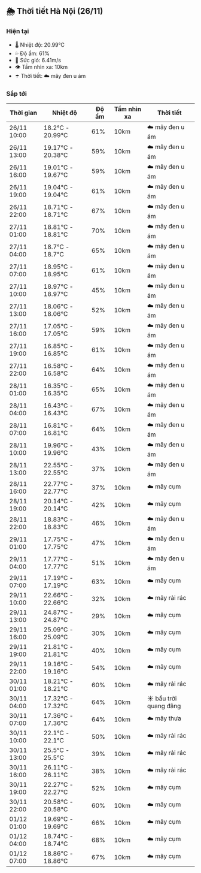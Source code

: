 ## 🌦️ Thời tiết Hà Nội (26/11)

### Hiện tại

- 🌡️ Nhiệt độ: 20.99℃
- 💦 Độ ẩm: 61%
- 💨 Sức gió: 6.41m/s
- 👁️ Tầm nhìn xa: 10km
- ☂️ Thời tiết: ☁️ mây đen u ám

### Sắp tới

| Thời gian | Nhiệt độ | Độ ẩm | Tầm nhìn xa | Thời tiết |
| --- | --- | --- | --- | --- |
| 26/11 10:00 | 18.2℃ - 20.99℃ | 61% | 10km | ☁️ mây đen u ám |
| 26/11 13:00 | 19.17℃ - 20.38℃ | 59% | 10km | ☁️ mây đen u ám |
| 26/11 16:00 | 19.01℃ - 19.67℃ | 59% | 10km | ☁️ mây đen u ám |
| 26/11 19:00 | 19.04℃ - 19.04℃ | 61% | 10km | ☁️ mây đen u ám |
| 26/11 22:00 | 18.71℃ - 18.71℃ | 67% | 10km | ☁️ mây đen u ám |
| 27/11 01:00 | 18.81℃ - 18.81℃ | 70% | 10km | ☁️ mây đen u ám |
| 27/11 04:00 | 18.7℃ - 18.7℃ | 65% | 10km | ☁️ mây đen u ám |
| 27/11 07:00 | 18.95℃ - 18.95℃ | 61% | 10km | ☁️ mây đen u ám |
| 27/11 10:00 | 18.97℃ - 18.97℃ | 45% | 10km | ☁️ mây đen u ám |
| 27/11 13:00 | 18.06℃ - 18.06℃ | 52% | 10km | ☁️ mây đen u ám |
| 27/11 16:00 | 17.05℃ - 17.05℃ | 59% | 10km | ☁️ mây đen u ám |
| 27/11 19:00 | 16.85℃ - 16.85℃ | 61% | 10km | ☁️ mây đen u ám |
| 27/11 22:00 | 16.58℃ - 16.58℃ | 64% | 10km | ☁️ mây đen u ám |
| 28/11 01:00 | 16.35℃ - 16.35℃ | 65% | 10km | ☁️ mây đen u ám |
| 28/11 04:00 | 16.43℃ - 16.43℃ | 67% | 10km | ☁️ mây đen u ám |
| 28/11 07:00 | 16.81℃ - 16.81℃ | 64% | 10km | ☁️ mây đen u ám |
| 28/11 10:00 | 19.96℃ - 19.96℃ | 43% | 10km | ☁️ mây đen u ám |
| 28/11 13:00 | 22.55℃ - 22.55℃ | 37% | 10km | ☁️ mây đen u ám |
| 28/11 16:00 | 22.77℃ - 22.77℃ | 37% | 10km | ☁️ mây cụm |
| 28/11 19:00 | 20.14℃ - 20.14℃ | 42% | 10km | ☁️ mây cụm |
| 28/11 22:00 | 18.83℃ - 18.83℃ | 46% | 10km | ☁️ mây đen u ám |
| 29/11 01:00 | 17.75℃ - 17.75℃ | 47% | 10km | ☁️ mây đen u ám |
| 29/11 04:00 | 17.77℃ - 17.77℃ | 51% | 10km | ☁️ mây đen u ám |
| 29/11 07:00 | 17.19℃ - 17.19℃ | 63% | 10km | ☁️ mây cụm |
| 29/11 10:00 | 22.66℃ - 22.66℃ | 32% | 10km | ☁️ mây rải rác |
| 29/11 13:00 | 24.87℃ - 24.87℃ | 29% | 10km | ☁️ mây cụm |
| 29/11 16:00 | 25.09℃ - 25.09℃ | 30% | 10km | ☁️ mây cụm |
| 29/11 19:00 | 21.81℃ - 21.81℃ | 40% | 10km | ☁️ mây cụm |
| 29/11 22:00 | 19.16℃ - 19.16℃ | 54% | 10km | ☁️ mây cụm |
| 30/11 01:00 | 18.21℃ - 18.21℃ | 60% | 10km | ☁️ mây rải rác |
| 30/11 04:00 | 17.32℃ - 17.32℃ | 64% | 10km | ☀️ bầu trời quang đãng |
| 30/11 07:00 | 17.36℃ - 17.36℃ | 64% | 10km | ☁️ mây thưa |
| 30/11 10:00 | 22.1℃ - 22.1℃ | 50% | 10km | ☁️ mây rải rác |
| 30/11 13:00 | 25.5℃ - 25.5℃ | 39% | 10km | ☁️ mây rải rác |
| 30/11 16:00 | 26.11℃ - 26.11℃ | 38% | 10km | ☁️ mây rải rác |
| 30/11 19:00 | 22.27℃ - 22.27℃ | 52% | 10km | ☁️ mây cụm |
| 30/11 22:00 | 20.58℃ - 20.58℃ | 60% | 10km | ☁️ mây cụm |
| 01/12 01:00 | 19.69℃ - 19.69℃ | 66% | 10km | ☁️ mây cụm |
| 01/12 04:00 | 18.74℃ - 18.74℃ | 68% | 10km | ☁️ mây cụm |
| 01/12 07:00 | 18.86℃ - 18.86℃ | 67% | 10km | ☁️ mây cụm |
